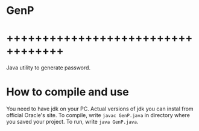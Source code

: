 # GenP
# ++++++++++++++++++++++++++++++++++
Java utility to generate password.
# How to compile and use
You need to have jdk on your PC. Actual versions of jdk you can instal from official Oracle's site.
To compile, write `javac GenP.java` in directory where you saved your project.
To run, write `java GenP.java`.
